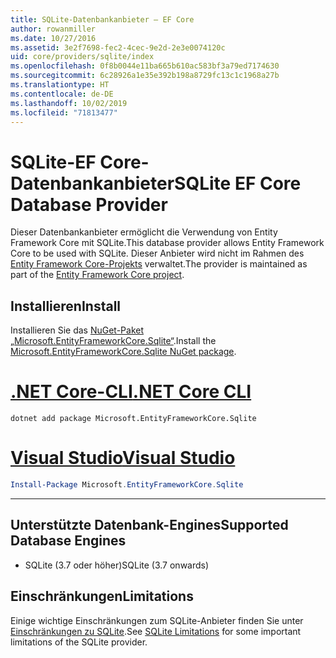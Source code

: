 ```yaml
---
title: SQLite-Datenbankanbieter – EF Core
author: rowanmiller
ms.date: 10/27/2016
ms.assetid: 3e2f7698-fec2-4cec-9e2d-2e3e0074120c
uid: core/providers/sqlite/index
ms.openlocfilehash: 0f8b0044e11ba665b610ac583bf3a79ed7174630
ms.sourcegitcommit: 6c28926a1e35e392b198a8729fc13c1c1968a27b
ms.translationtype: HT
ms.contentlocale: de-DE
ms.lasthandoff: 10/02/2019
ms.locfileid: "71813477"
---
```

# <a name="sqlite-ef-core-database-provider"></a><span data-ttu-id="63003-102">SQLite-EF Core-Datenbankanbieter</span><span class="sxs-lookup"><span data-stu-id="63003-102">SQLite EF Core Database Provider</span></span>

<span data-ttu-id="63003-103">Dieser Datenbankanbieter ermöglicht die Verwendung von Entity Framework Core mit SQLite.</span><span class="sxs-lookup"><span data-stu-id="63003-103">This database provider allows Entity Framework Core to be used with SQLite.</span></span> <span data-ttu-id="63003-104">Dieser Anbieter wird nicht im Rahmen des [Entity Framework Core-Projekts](https://github.com/aspnet/EntityFrameworkCore) verwaltet.</span><span class="sxs-lookup"><span data-stu-id="63003-104">The provider is maintained as part of the [Entity Framework Core project](https://github.com/aspnet/EntityFrameworkCore).</span></span>

## <a name="install"></a><span data-ttu-id="63003-105">Installieren</span><span class="sxs-lookup"><span data-stu-id="63003-105">Install</span></span>

<span data-ttu-id="63003-106">Installieren Sie das [NuGet-Paket „Microsoft.EntityFrameworkCore.Sqlite“](https://www.nuget.org/packages/Microsoft.EntityFrameworkCore.Sqlite/).</span><span class="sxs-lookup"><span data-stu-id="63003-106">Install the [Microsoft.EntityFrameworkCore.Sqlite NuGet package](https://www.nuget.org/packages/Microsoft.EntityFrameworkCore.Sqlite/).</span></span>

# <a name="net-core-clitabdotnet-core-cli"></a>[<span data-ttu-id="63003-107">.NET Core-CLI</span><span class="sxs-lookup"><span data-stu-id="63003-107">.NET Core CLI</span></span>](#tab/dotnet-core-cli)

``` console
dotnet add package Microsoft.EntityFrameworkCore.Sqlite
```

# <a name="visual-studiotabvs"></a>[<span data-ttu-id="63003-108">Visual Studio</span><span class="sxs-lookup"><span data-stu-id="63003-108">Visual Studio</span></span>](#tab/vs)

``` powershell
Install-Package Microsoft.EntityFrameworkCore.Sqlite
```

***

## <a name="supported-database-engines"></a><span data-ttu-id="63003-109">Unterstützte Datenbank-Engines</span><span class="sxs-lookup"><span data-stu-id="63003-109">Supported Database Engines</span></span>

* <span data-ttu-id="63003-110">SQLite (3.7 oder höher)</span><span class="sxs-lookup"><span data-stu-id="63003-110">SQLite (3.7 onwards)</span></span>

## <a name="limitations"></a><span data-ttu-id="63003-111">Einschränkungen</span><span class="sxs-lookup"><span data-stu-id="63003-111">Limitations</span></span>

<span data-ttu-id="63003-112">Einige wichtige Einschränkungen zum SQLite-Anbieter finden Sie unter [Einschränkungen zu SQLite](limitations.md).</span><span class="sxs-lookup"><span data-stu-id="63003-112">See [SQLite Limitations](limitations.md) for some important limitations of the SQLite provider.</span></span>
